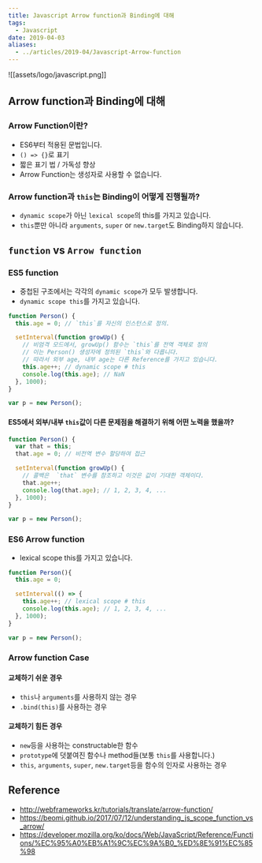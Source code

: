 ```yaml
---
title: Javascript Arrow function과 Binding에 대해
tags:
  - Javascript
date: 2019-04-03
aliases: 
  - ../articles/2019-04/Javascript-Arrow-function
---
```


![[assets/logo/javascript.png]]
## Arrow function과 Binding에 대해
### Arrow Function이란?
- ES6부터 적용된 문법입니다.
- `() => {}`로 표기
- 짧은 표기 법 / 가독성 향상
- Arrow Function는 생성자로 사용할 수 없습니다.

### Arrow function과 `this`는 Binding이 어떻게 진행될까?
- `dynamic scope`가 아닌 `lexical scope`의 this를 가지고 있습니다.
- `this`뿐만 아니라 `arguments`, `super` or `new.target`도 Binding하지 않습니다.

## `function` vs `Arrow function`

### ES5 function
- 중첩된 구조에서는 각각의 `dynamic scope`가 모두 발생합니다.
- `dynamic scope this`를 가지고 있습니다.

```javascript
function Person() {
  this.age = 0; // `this`를 자신의 인스턴스로 정의.

  setInterval(function growUp() {
    // 비엄격 모드에서, growUp() 함수는 `this`를 전역 객체로 정의
    // 이는 Person() 생성자에 정의된 `this`와 다릅니다.
    // 따라서 외부 age, 내부 age는 다른 Reference를 가지고 있습니다.
    this.age++; // dynamic scope # this
    console.log(this.age); // NaN
  }, 1000);
}

var p = new Person();
```

#### ES5에서 외부/내부 `this`값이 다른 문제점을 해결하기 위해 어떤 노력을 했을까?

```javascript
function Person() {
  var that = this;
  that.age = 0; // 비전역 변수 할당하여 접근

  setInterval(function growUp() {
    // 콜백은  `that` 변수를 참조하고 이것은 값이 기대한 객체이다.
    that.age++;
    console.log(that.age); // 1, 2, 3, 4, ...
  }, 1000);
}

var p = new Person();
```

### ES6 Arrow function
- lexical scope this를 가지고 있습니다.

```javascript
function Person(){
  this.age = 0;

  setInterval(() => {
    this.age++; // lexical scope # this
    console.log(this.age); // 1, 2, 3, 4, ...
  }, 1000);
}

var p = new Person();
```


### Arrow function Case
#### 교체하기 쉬운 경우
- `this`나 `arguments`를 사용하지 않는 경우
- `.bind(this)`를 사용하는 경우

#### 교체하기 힘든 경우
- `new`등을 사용하는 constructable한 함수
- `prototype`에 덧붙여진 함수나 method들(보통 `this`를 사용합니다.)
- `this`, `arguments`, `super`, `new.target`등을 함수의 인자로 사용하는 경우

## Reference
- <http://webframeworks.kr/tutorials/translate/arrow-function/>
- <https://beomi.github.io/2017/07/12/understanding_js_scope_function_vs_arrow/>
- <https://developer.mozilla.org/ko/docs/Web/JavaScript/Reference/Functions/%EC%95%A0%EB%A1%9C%EC%9A%B0_%ED%8E%91%EC%85%98>
